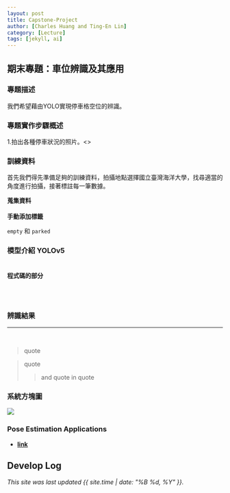 ```yaml
---
layout: post
title: Capstone-Project
author: [Charles Huang and Ting-En Lin]
category: [Lecture]
tags: [jekyll, ai]
---
```


## 期末專題：車位辨識及其應用

### 專題描述
我們希望藉由YOLO實現停車格空位的辨識。<br>

### 專題實作步驟概述
1.拍出各種停車狀況的照片。<>

### 訓練資料
首先我們得先準備足夠的訓練資料，拍攝地點選擇國立臺灣海洋大學，找尋適當的角度進行拍攝，接著標註每一筆數據。

**蒐集資料**<br><br>
**手動添加標籤**

`empty` 和 ```parked ```

### 模型介紹 YOLOv5<br><br>

**程式碼的部分**


<br><br>

### 辨識結果
---



<br>

>quote

>quote
>>and quote in quote


### 系統方塊圖

![](https://github.com/rkuo2000/AI-course/blob/gh-pages/images/Stock_LSTM.png?raw=true)


### Pose Estimation Applications
* **[link](https://johnsonfitnesslive.com/?action=mirror_pro_intro)**<br/>







## Develop Log


*This site was last updated {{ site.time | date: "%B %d, %Y" }}.*
